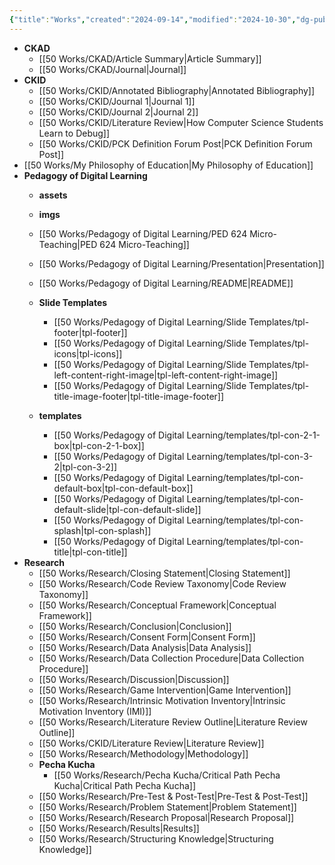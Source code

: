 ```yaml
---
{"title":"Works","created":"2024-09-14","modified":"2024-10-30","dg-publish":true,"dg-permalink":"works","permalink":"/works/","dgPassFrontmatter":true,"updated":"2024-10-30"}
---
```




- **CKAD**
	- [[50 Works/CKAD/Article Summary\|Article Summary]]
	- [[50 Works/CKAD/Journal\|Journal]]
- **CKID**
	- [[50 Works/CKID/Annotated Bibliography\|Annotated Bibliography]]
	- [[50 Works/CKID/Journal 1\|Journal 1]]
	- [[50 Works/CKID/Journal 2\|Journal 2]]
	- [[50 Works/CKID/Literature Review\|How Computer Science Students Learn to Debug]]
	- [[50 Works/CKID/PCK Definition Forum Post\|PCK Definition Forum Post]]
- [[50 Works/My Philosophy of Education\|My Philosophy of Education]]
- **Pedagogy of Digital Learning**
	- **assets**

	- **imgs**

	- [[50 Works/Pedagogy of Digital Learning/PED 624 Micro-Teaching\|PED 624 Micro-Teaching]]
	- [[50 Works/Pedagogy of Digital Learning/Presentation\|Presentation]]
	- [[50 Works/Pedagogy of Digital Learning/README\|README]]
	- **Slide Templates**
		- [[50 Works/Pedagogy of Digital Learning/Slide Templates/tpl-footer\|tpl-footer]]
		- [[50 Works/Pedagogy of Digital Learning/Slide Templates/tpl-icons\|tpl-icons]]
		- [[50 Works/Pedagogy of Digital Learning/Slide Templates/tpl-left-content-right-image\|tpl-left-content-right-image]]
		- [[50 Works/Pedagogy of Digital Learning/Slide Templates/tpl-title-image-footer\|tpl-title-image-footer]]
	- **templates**
		- [[50 Works/Pedagogy of Digital Learning/templates/tpl-con-2-1-box\|tpl-con-2-1-box]]
		- [[50 Works/Pedagogy of Digital Learning/templates/tpl-con-3-2\|tpl-con-3-2]]
		- [[50 Works/Pedagogy of Digital Learning/templates/tpl-con-default-box\|tpl-con-default-box]]
		- [[50 Works/Pedagogy of Digital Learning/templates/tpl-con-default-slide\|tpl-con-default-slide]]
		- [[50 Works/Pedagogy of Digital Learning/templates/tpl-con-splash\|tpl-con-splash]]
		- [[50 Works/Pedagogy of Digital Learning/templates/tpl-con-title\|tpl-con-title]]
- **Research**
	- [[50 Works/Research/Closing Statement\|Closing Statement]]
	- [[50 Works/Research/Code Review Taxonomy\|Code Review Taxonomy]]
	- [[50 Works/Research/Conceptual Framework\|Conceptual Framework]]
	- [[50 Works/Research/Conclusion\|Conclusion]]
	- [[50 Works/Research/Consent Form\|Consent Form]]
	- [[50 Works/Research/Data Analysis\|Data Analysis]]
	- [[50 Works/Research/Data Collection Procedure\|Data Collection Procedure]]
	- [[50 Works/Research/Discussion\|Discussion]]
	- [[50 Works/Research/Game Intervention\|Game Intervention]]
	- [[50 Works/Research/Intrinsic Motivation Inventory\|Intrinsic Motivation Inventory (IMI)]]
	- [[50 Works/Research/Literature Review Outline\|Literature Review Outline]]
	- [[50 Works/CKID/Literature Review\|Literature Review]]
	- [[50 Works/Research/Methodology\|Methodology]]
	- **Pecha Kucha**
		- [[50 Works/Research/Pecha Kucha/Critical Path Pecha Kucha\|Critical Path Pecha Kucha]]
	- [[50 Works/Research/Pre-Test & Post-Test\|Pre-Test & Post-Test]]
	- [[50 Works/Research/Problem Statement\|Problem Statement]]
	- [[50 Works/Research/Research Proposal\|Research Proposal]]
	- [[50 Works/Research/Results\|Results]]
	- [[50 Works/Research/Structuring Knowledge\|Structuring Knowledge]]


